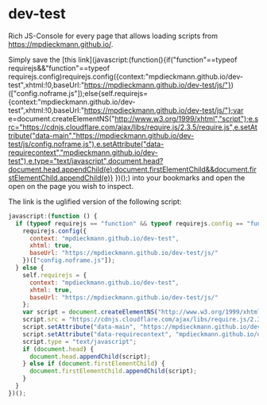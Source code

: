 # dev-test
Rich JS-Console for every page that allows loading scripts from <https://mpdieckmann.github.io/>.

Simply save the [this link](javascript:(function(){if("function"==typeof requirejs&&"function"==typeof requirejs.config)requirejs.config({context:"mpdieckmann.github.io/dev-test",xhtml:!0,baseUrl:"https://mpdieckmann.github.io/dev-test/js/"})(["config.noframe.js"]);else{self.requirejs={context:"mpdieckmann.github.io/dev-test",xhtml:!0,baseUrl:"https://mpdieckmann.github.io/dev-test/js/"};var e=document.createElementNS("http://www.w3.org/1999/xhtml","script");e.src="https://cdnjs.cloudflare.com/ajax/libs/require.js/2.3.5/require.js",e.setAttribute("data-main","https://mpdieckmann.github.io/dev-test/js/config.noframe.js"),e.setAttribute("data-requirecontext","mpdieckmann.github.io/dev-test"),e.type="text/javascript",document.head?document.head.appendChild(e):document.firstElementChild&&document.firstElementChild.appendChild(e)}
})();) into your bookmarks and open the open on the page you wish to inspect.

The link is the uglified version of the following script:

```javascript
javascript:(function () {
  if (typeof requirejs == "function" && typeof requirejs.config == "function") {
    requirejs.config({
      context: "mpdieckmann.github.io/dev-test",
      xhtml: true,
      baseUrl: "https://mpdieckmann.github.io/dev-test/js/"
    })(["config.noframe.js"]);
  } else {
    self.requirejs = {
      context: "mpdieckmann.github.io/dev-test",
      xhtml: true,
      baseUrl: "https://mpdieckmann.github.io/dev-test/js/"
    };
    var script = document.createElementNS("http://www.w3.org/1999/xhtml", "script");
    script.src = "https://cdnjs.cloudflare.com/ajax/libs/require.js/2.3.5/require.js";
    script.setAttribute("data-main", "https://mpdieckmann.github.io/dev-test/js/config.noframe.js");
    script.setAttribute("data-requirecontext", "mpdieckmann.github.io/dev-test");
    script.type = "text/javascript";
    if (document.head) {
      document.head.appendChild(script);
    } else if (document.firstElementChild) {
      document.firstElementChild.appendChild(script);
    }
  }
})();
```
